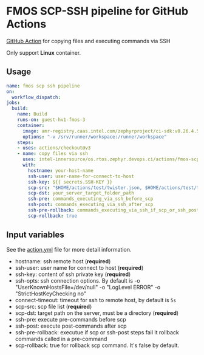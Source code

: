 # FMOS SCP-SSH pipeline for GitHub Actions

[GitHub Action](https://github.com/features/actions)
for copying files and executing commands via SSH

Only support **Linux** container.

## Usage

```yaml
name: fmos scp ssh pipeline
on:
  workflow_dispatch:
jobs:
  build:
    name: Build
    runs-on: guest-hv1-fmos-3
    container: 
      image: amr-registry.caas.intel.com/zephyrproject/ci-sdk:v0.26.4.5
      options: "-v /srv/runner/workspace:/runner/workspace"
    steps:
    - uses: actions/checkout@v3
    - name: copy files via ssh
      uses: intel-innersource/os.rtos.zephyr.devops.ci/actions/fmos-scp-ssh-pipeline@main
      with:
        hostname: your-host-name
        ssh-user: user-name-for-connect-to-host
        ssh-key: ${{ secrets.SSH-KEY }}
        scp-src: "$HOME/actions/test/twister.json, $HOME/actions/test/twister.log"
        scp-dst: your_server_target_folder_path
        ssh-pre: commands_executing_via_ssh_before_scp
        ssh-post: commands_executing_via_ssh_after_scp
        ssh-pre-rollback: commands_executing_via_ssh_if_scp_or_ssh_post_commands_fail
        scp-rollback: true
```

## Input variables

See the [action.yml](./action.yml) file for more detail information.

* hostname: ssh remote host (**required**)
* ssh-user: user name for connect to host (**required**)
* ssh-key: content of ssh private key (**required**)
* ssh-opts: ssh connection options. 
  By default is -o "UserKnownHostsFile=/dev/null" -o "LogLevel ERROR" -o "StrictHostKeyChecking no"
* connect-timeout: timeout for ssh to remote host, by default is `5s`
* scp-src: scp file list (**required**)
* scp-dst: target path on the server, must be a directory (**required**)
* ssh-pre: execute pre-commands before scp
* ssh-post: execute post-commands after scp
* ssh-pre-rollback: executue if scp or ssh-post steps fail it rollback 
  commands called in a pre-command
* scp-rollback: true for rollback scp command. It's false by default.
